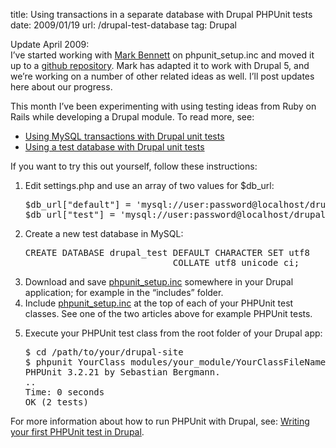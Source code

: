 title: Using transactions in a separate database with Drupal PHPUnit tests
date: 2009/01/19
url: /drupal-test-database
tag: Drupal

<p>
  Update April 2009:<br/>
  I&rsquo;ve started working with <a href="http://markbennett.ca">Mark Bennett</a> on phpunit_setup.inc and moved it up to a <a href="http://github.com/patshaughnessy/drupal_tdd">github repository</a>. Mark has adapted it to work with Drupal 5, and we&rsquo;re working on a number of other related ideas as well. I&rsquo;ll post updates here about our progress.</p>
<p>This month I&rsquo;ve been experimenting with using testing ideas from Ruby on Rails while developing a Drupal module. To read more, see:</p>
<ul>
  <li><a href="http://patshaughnessy.net/2009/1/19/using-mysql-transactions-with-drupal-unit-tests">Using MySQL transactions with Drupal unit tests</a></li>
  <li><a href="http://patshaughnessy.net/2009/1/16/using-a-test-database-with-drupal-unit-tests">Using a test database with Drupal unit tests</a></li>
</ul>
<p>If you want to try this out yourself, follow these instructions:</p>
<ol>
  <li><p>Edit settings.php and use an array of two values for $db_url:</p>
    <pre>$db_url["default"] = 'mysql://user:password@localhost/drupal;
$db_url["test"] = 'mysql://user:password@localhost/drupal_test';</pre></li>
  <li><p>Create a new test database in MySQL:</p><pre>CREATE DATABASE drupal_test DEFAULT CHARACTER SET utf8
                            COLLATE utf8_unicode_ci;</pre></li>
  <li>Download and save <a href="http://patshaughnessy.net/assets/code/drupal-tdd-4/phpunit_setup.inc">phpunit_setup.inc</a> somewhere in your Drupal application; for example in the &ldquo;includes&rdquo; folder.</li>
  <li>Include <a href="http://patshaughnessy.net/assets/code/drupal-tdd-4/phpunit_setup.inc">phpunit_setup.inc</a> at the top of each of your PHPUnit test classes. See one of the two articles above for example PHPUnit tests.</li>
  <li><p>Execute your PHPUnit test class from the root folder of your Drupal app:</p><pre>$ cd /path/to/your/drupal-site
$ phpunit YourClass modules/your_module/YourClassFileName.php 
PHPUnit 3.2.21 by Sebastian Bergmann.
..
Time: 0 seconds
OK (2 tests)</pre></li>
</ol>
<p>For more information about how to run PHPUnit with Drupal, see: <a href="http://patshaughnessy.net/2008/12/12/writing-your-first-phpunit-test-in-drupal">Writing your first PHPUnit test in Drupal</a>.</p>
